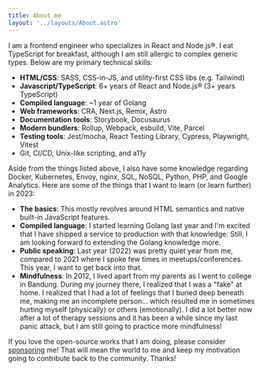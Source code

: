 ```yaml
---
title: About me
layout: '../layouts/About.astro'
---
```


I am a frontend engineer who specializes in React and Node.js®. I eat TypeScript for breakfast, although I am still allergic to complex generic types. Below are my primary technical skills:

- **HTML/CSS**: SASS, CSS-in-JS, and utility-first CSS libs (e.g. Tailwind)
- **Javascript/TypeScript**: 6+ years of React and Node.js® (3+ years TypeScript)
- **Compiled language**: ~1 year of Golang
- **Web frameworks**: CRA, Next.js, Remix, Astro
- **Documentation tools**: Storybook, Docusaurus
- **Modern bundlers**: Rollup, Webpack, esbuild, Vite, Parcel
- **Testing tools**: Jest/mocha, React Testing Library, Cypress, Playwright, Vitest
- Git, CI/CD, Unix-like scripting, and a11y

Aside from the things listed above, I also have some knowledge regarding Docker, Kubernetes, Envoy, nginx, SQL, NoSQL, Python, PHP, and Google Analytics. Here are some of the things that I want to learn (or learn further) in 2023:

- **The basics**: This mostly revolves around HTML semantics and native built-in JavaScript features.
- **Compiled language**: I started learning Golang last year and I'm excited that I have shipped a service to production with that knowledge. Still, I am looking forward to extending the Golang knowledge more.
- **Public speaking**: Last year (2022) was pretty quiet year from me, compared to 2021 where I spoke few times in meetups/conferences. This year, I want to get back into that.
- **Mindfulness**: In 2012, I lived apart from my parents as I went to college in Bandung. During my journey there, I realized that I was a "fake" at home. I realized that I had a lot of feelings that I buried deep beneath me, making me an incomplete person... which resulted me in sometimes hurting myself (physically) or others (emotionally). I did a lot better now after a lot of therapy sessions and it has been a while since my last panic attack, but I am still going to practice more mindfulness!

If you love the open-source works that I am doing, please consider [sponsoring](https://github.com/sponsors/imballinst) me! That will mean the world to me and keep my motivation going to contribute back to the community. Thanks!
